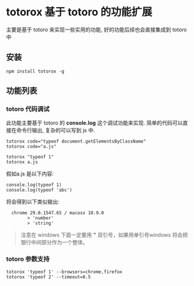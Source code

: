 # totorox 基于 totoro 的功能扩展
主要是基于 totoro 来实现一些实用的功能, 好的功能后续也会直接集成到 totoro 中

## 安装

```
npm install totorox -g
```

## 功能列表

### totoro 代码调试
此功能主要基于 totoro 的 **console.log** 这个调试功能来实现. 简单的代码可以直接在命令行输出,
复杂的可以写到 js 中. 
```
totorox code="typeof document.getElementsByClassName"
totorox code="a.js"

totorox "typeof 1"
totorox a.js

```

假如a.js 是以下内容:


```
console.log(typeof 1)
console.log(typeof 'abc')
```

将会得到以下类似输出:

```
  chrome 29.0.1547.65 / macosx 10.9.0
        > 'number'
        > 'string'
```

> 注意在 windows 下面一定要用 **"** 双引号，如果用单引号windows 将会把银行中间部分作为一个整体。

### totoro 参数支持
```
totorox 'typeof 1' --browsers=chrome,firefox
totorox 'typeof 2' --timeout=0.5
```

